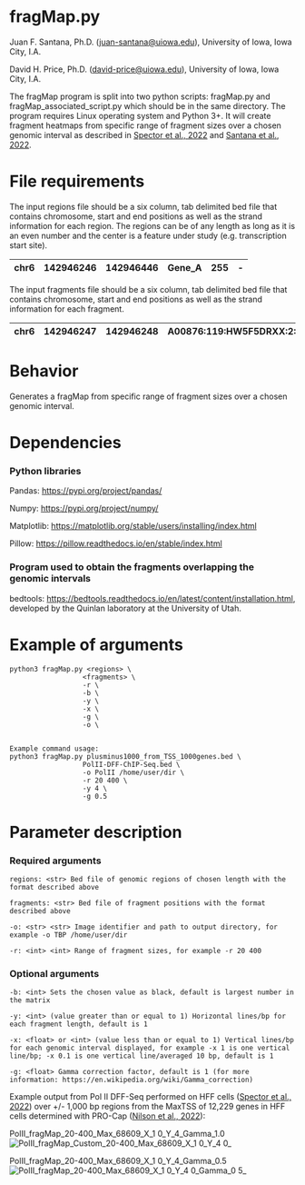 # fragMap.py #
Juan F. Santana, Ph.D. (<juan-santana@uiowa.edu>), University of Iowa, Iowa City, I.A.

David H. Price, Ph.D. (<david-price@uiowa.edu>), University of Iowa, Iowa City, I.A.

The fragMap program is split into two python scripts: fragMap.py and fragMap_associated_script.py which should be in the same directory. The program requires Linux operating system and Python 3+. It will create fragment heatmaps from specific range of fragment sizes over a chosen genomic interval as described in [Spector et al., 2022](https://www.nature.com/articles/s41467-022-29739-x) and [Santana et al., 2022](https://academic.oup.com/nar/advance-article/doi/10.1093/nar/gkac678/6659871?guestAccessKey=88024805-7d8e-4421-a032-dbef1c737757). 

# File requirements #
The input regions file should be a six column, tab delimited bed file that contains chromosome, start and end positions as well as the strand information for each region. The regions can be of any length as long as it is an even number and the center is a feature under study (e.g. transcription start site). 
 
| chr6 | 142946246 | 142946446 | Gene_A | 255 | - |
|:----:|:---------:|:---------:|:------:|:---:|:-:|

The input fragments file should be a six column, tab delimited bed file that contains chromosome, start and end positions as well as the strand information for each fragment.

| chr6 | 142946247 | 142946248 | A00876:119:HW5F5DRXX:2:2207:29170:1157 | 255 | - |
|:----:|:---------:|:---------:|:--------------------------------------:|:---:|:-:|


# Behavior #
Generates a fragMap from specific range of fragment sizes over a chosen genomic interval. 

# Dependencies #
### Python libraries ###
Pandas: https://pypi.org/project/pandas/

Numpy: https://pypi.org/project/numpy/

Matplotlib: https://matplotlib.org/stable/users/installing/index.html

Pillow: https://pillow.readthedocs.io/en/stable/index.html

### Program used to obtain the fragments overlapping the genomic intervals ###
bedtools: https://bedtools.readthedocs.io/en/latest/content/installation.html, developed by the Quinlan laboratory at the University of Utah. 

# Example of arguments #
```
python3 fragMap.py <regions> \
                  <fragments> \
                  -r \
                  -b \
                  -y \
                  -x \
                  -g \
                  -o \


Example command usage: 
python3 fragMap.py plusminus1000_from_TSS_1000genes.bed \
                  PolII-DFF-ChIP-Seq.bed \
                  -o PolII /home/user/dir \
                  -r 20 400 \
                  -y 4 \
                  -g 0.5

```
# Parameter description #
### Required arguments ###
```
regions: <str> Bed file of genomic regions of chosen length with the format described above

fragments: <str> Bed file of fragment positions with the format described above

-o: <str> <str> Image identifier and path to output directory, for example -o TBP /home/user/dir

-r: <int> <int> Range of fragment sizes, for example -r 20 400
```
### Optional arguments ###
```
-b: <int> Sets the chosen value as black, default is largest number in the matrix

-y: <int> (value greater than or equal to 1) Horizontal lines/bp for each fragment length, default is 1

-x: <float> or <int> (value less than or equal to 1) Vertical lines/bp for each genomic interval displayed, for example -x 1 is one vertical line/bp; -x 0.1 is one vertical line/averaged 10 bp, default is 1

-g: <float> Gamma correction factor, default is 1 (for more information: https://en.wikipedia.org/wiki/Gamma_correction)

```
Example output from Pol II DFF-Seq performed on HFF cells ([Spector et al., 2022](https://www.nature.com/articles/s41467-022-29739-x)) over +/- 1,000 bp regions from the MaxTSS of 12,229 genes in HFF cells determined with PRO-Cap ([Nilson et al., 2022](https://doi.org/10.1093/nar/gkac678)): 

PolII_fragMap_20-400_Max_68609_X_1 0_Y_4_Gamma_1.0 
![PolII_fragMap_Custom_20-400_Max_68609_X_1 0_Y_4 0_](https://user-images.githubusercontent.com/38702786/190675335-1b8271ef-a0f7-449e-9ac3-aeee7dca6611.png)

PolII_fragMap_20-400_Max_68609_X_1 0_Y_4_Gamma_0.5
![PolII_fragMap_20-400_Max_68609_X_1 0_Y_4 0_Gamma_0 5_](https://user-images.githubusercontent.com/38702786/191344898-fc082eb6-6c3c-4b12-a6f1-8ef62ef5047c.png)
